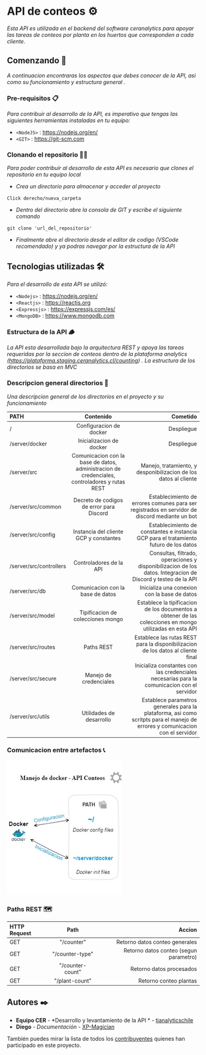 # API de conteos ⚙️

_Esta API es utilizada en el backend del software ceranalytics para apoyar las tareas de conteos por planta en los huertos que corresponden a cada cliente._

## Comenzando 🚀

_A continuacion encontraras los aspectos que debes conocer de la API, asi como su funcionamiento y estructura general  ._


### Pre-requisitos 📋

_Para contribuir al desarrollo de la API, es imperativo que tengas las siguientes herramientas instaladas en tu equipo:_

* `<NodeJS>` : <https://nodejs.org/en/> <br>
*  `<GIT>` : <https://git-scm.com>

### Clonando el repositorio 🤖🔁

_Para poder contribuir al desarrollo de esta API es necesario que clones el repositorio en tu equipo local_

*  _Crea un directorio para almacenar y acceder al proyecto_

```
Click derecho/nueva_carpeta
```

* _Dentro del directorio abre la consola de GIT y escribe el siguiente comando_

```
git clone 'url_del_repositorio'
```

* _Finalmente abre el directorio desde el editor de codigo 
(VSCode recomendado) y ya podras navegar por la estructura de la API_

## Tecnologias utilizadas 🛠️

_Para el desarrollo de esta API se utilizó:_
* `<Nodejs>` : <https://nodejs.org/en/> <br>
* `<Reactjs>` : <https://reactjs.org> <br>
* `<Expressjs>` : <https://expressjs.com/es/> <br>
* `<MongoDB>` : <https://www.mongodb.com>

### Estructura de la API 🪵

_La API esta desarrollada bajo la arquitectura REST  y apoya las tareas requeridas por la seccion de conteos dentro de la plataforma analytics (<https://plataforma.staging.ceranalytics.cl/counting>) . La estructura de los directorios se basa en MVC_


### Descripcion general directorios 📑

_Una descripcion general de los directorios en el proyecto y su funcionamiento_

| PATH | Contenido  | Cometido |
| :------------ |:---------------:| -----:|
| /      | Configuracion de docker | Despliegue |
| /server/docker      |  Inicializacion de docker        |   Despliegue |
| /server/src | Comunicacion con la base de datos, administracion de credenciales, controladores y rutas REST       |    Manejo, tratamiento, y desponibilizacion de los datos al cliente |
| /server/src/common      | Decreto de codigos de error para Discord | Establecimiento de errores comunes para ser registrados en servidor de discord mediante un bot  |
| /server/src/config     | Instancia del cliente GCP y constantes | Establecimiento de constantes e instancia GCP para el tratamiento futuro de los datos  |
| /server/src/controllers     | Controladores de la API | Consultas, filtrado, operaciones y disponibilizacion de los datos. Integracion de Discord y testeo de la API |
| /server/src/db     | Comunicacion con la base de datos| Inicializa una conexion con la base de datos  |
| /server/src/model   | Tipificacion de colecciones mongo| Establece la tipificacion de los documentos a obtener de las colecciones en mongo utilizadas en esta API  |
| /server/src/routes    | Paths REST | Establece las rutas REST para la disponibilizacion de los datos al cliente final |
| /server/src/secure    | Manejo de credenciales | Inicializa constantes con las credenciales necesarias para la comunicacion con el servidor  |
| /server/src/utils   | Utilidades de desarrollo | Establece parametros generales para la plataforma, asi como scritpts para el manejo de errores y comunicacion con el servidor  |

### Comunicacion entre artefactos 📞
<img src="call_01.jpg"></img>

### Paths REST 🗺️
| HTTP Request| Path  | Accion |
| :------------ |:---------------:| -----:|
| GET     | "/counter" | Retorno datos conteo generales |
| GET     | "/counter-type" | Retorno datos conteo (segun parametro)|
| GET     |"/counter-count"| Retorno datos procesados |
| GET     |"/plant-count" | Retorno conteo plantas |
## Autores ✒️

* **Equipo CER** - *Desarrollo y levantamiento de la API * - [tianalyticschile](https://github.com/tianalyticschile)
* **Diego** - *Documentación* - [XP-Magician](#https://github.com/XP-Magician)

También puedes mirar la lista de todos los [contribuyentes](https://github.com/your/project/contributors) quíenes han participado en este proyecto. 
